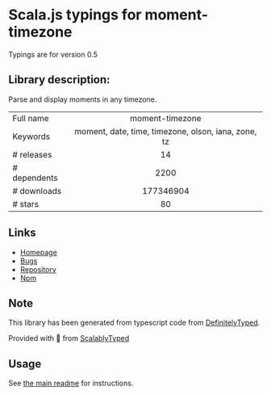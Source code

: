 
# Scala.js typings for moment-timezone

Typings are for version 0.5

## Library description:
Parse and display moments in any timezone.

|                    |                 |
| ------------------ | :-------------: |
| Full name          | moment-timezone |
| Keywords           | moment, date, time, timezone, olson, iana, zone, tz |
| # releases         | 14 |
| # dependents       | 2200 |
| # downloads        | 177346904 |
| # stars            | 80 |

## Links
- [Homepage](http://momentjs.com/timezone/)
- [Bugs](https://github.com/moment/moment-timezone/issues)
- [Repository](https://github.com/moment/moment-timezone)
- [Npm](https://www.npmjs.com/package/moment-timezone)
    


## Note
This library has been generated from typescript code from [DefinitelyTyped](https://definitelytyped.org).

Provided with :purple_heart: from [ScalablyTyped](https://github.com/oyvindberg/ScalablyTyped)

## Usage
See [the main readme](../../readme.md) for instructions.


